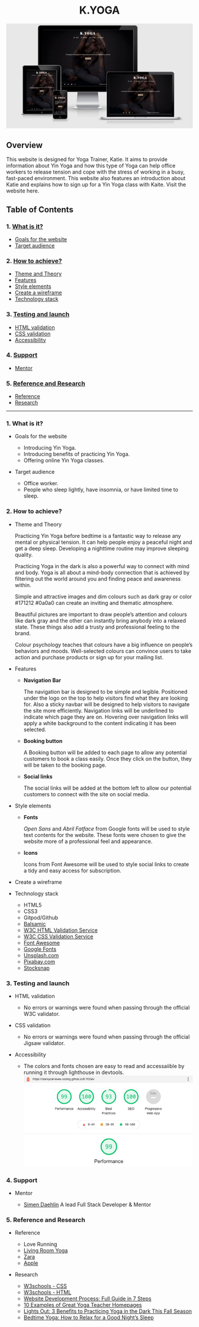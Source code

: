 <h1 align="center"><b>K.YOGA</b></h1>

![Portfolio image](assets/images/portfolio-image.png)

## **Overview**

This website is designed for Yoga Trainer, Katie. It aims to provide information about Yin Yoga and how this type of Yoga can help office workers to release tension and cope with the stress of working in a busy, fast-paced environment. This website also features an introduction about Katie and  explains how to sign up for a Yin Yoga class with Kaite.
Visit the website here.

## **Table of Contents**

### 1. [What is it?](#what-is-it)

* [Goals for the website](#goals-for-the-website)
* [Target audience](#target-audience)

### 2. [How to achieve?](#how-to-achieve)

* [Theme and Theory](#theme-and-theory)
* [Features](#features)
* [Style elements](#style-elements)
* [Create a wireframe](#create-a-wireframe)
* [Technology stack](#technology-stack)

### 3. [Testing and launch](#teasting-and-launch)
* [HTML validation](#html-validation)
* [CSS validation](#css-validation)
* [Accessibility](#accessibility)

### 4. [Support](#support)

* [Mentor](#mentor)

### 5. [Reference and Research](#reference-and-research)

* [Reference](#reference)
* [Research](#research)

---

### **1. What is it?**

* Goals for the website

  * Introducing Yin Yoga.
  * Introducing benefits of practicing Yin Yoga.
  * Offering online Yin Yoga classes.

* Target audience

  * Office worker.
  * People who sleep lightly, have insomnia, or have limited time to sleep.

### **2. How to achieve?**

* Theme and Theory
  
  Practicing Yin Yoga before bedtime is a fantastic way to release any mental or physical tension. It can help people enjoy a peaceful night and get a deep sleep. Developing a nighttime routine may improve sleeping quality.

  Practicing Yoga in the dark is also a powerful way to connect with mind and body. Yoga is all about a mind-body connection that is achieved by filtering out the world around you and finding peace and awareness within.

  Simple and attractive images and dim colours such as dark gray or color #171212 #0a0a0 can create an inviting and thematic atmosphere.
  
  Beautiful pictures are important to draw people’s attention and colours like dark gray and the other can instantly bring anybody into a relaxed state. These things also add a trusty and professional feeling to the brand.
  
  Colour psychology teaches that colours have a big influence on people’s behaviors and moods. Well-selected colours can convince users to take action and purchase products or sign up for your mailing list.

* Features

  * **Navigation Bar**

    The navigation bar is designed to be simple and legible. Positioned under the logo on the top to help visitors find what they are looking for. Also a sticky navbar will be designed to help visitors to navigate the site more efficiently. Navigation links will be underlined to indicate which page they are on. Hovering over navigation links will apply a white background to the content indicating it has been selected.

  * **Booking button**

    A Booking button will be added to each page to allow any potential customers to book a class easily. Once they click on the button, they will be taken to the booking page.

  * **Social links**

    The social links will be added at the bottom left to allow our potential customers to connect with the site on social media.

* Style elements
  * **Fonts**
  
    *Open Sans* and *Abril Fatface* from Google fonts will be used to style text contents for the website. These fonts were chosen to give the website more of a professional feel and appearance.

  * **Icons**

    Icons from Font Awesome will be used to style social links to create a tidy and easy access for subscription.

* Create a wireframe

* Technology stack

  * HTML5
  * CSS3
  * Gitpod/Github
  * [Balsamic](https://balsamiq.com/wireframes/)
  * [W3C HTML Validation Service](https://validator.w3.org/#validate_by_input)
  * [W3C CSS Validation Service](https://jigsaw.w3.org/css-validator/#validate_by_input)
  * [Font Awesome](https://fontawesome.com/)
  * [Google Fonts](https://fonts.google.com/)
  * [Unsplash.com](https://unsplash.com/)
  * [Pixabay.com](https://pixabay.com/)
  * [Stocksnap](Stocksnap.io)

### 3. **Testing and launch**
* HTML validation

  * No errors or warnings were found when passing through the official W3C validator.

* CSS validation

  * No errors or warnings were found when passing through the official Jigsaw validator.

* Accessibility

  * The colors and fonts chosen are easy to read and accessaiible by running it through lighthouse in devtools.
![Web Accessibility check](assets/images/Web-Accessibility.jpg)

### 4. **Support**

* Mentor

  * [Simen Daehlin](https://www.linkedin.com/in/simendaehlin/)
  A lead Full Stack Developer & Mentor

### 5. **Reference and Research**

* Reference

  * Love Running
  * [Living Room Yoga](https://www.livingroomyoga.ie/)
  * [Zara](zara.com)
  * [Apple](apple.com)

* Research

  * [W3schools - CSS](https://www.w3schools.com/css/default.asp)
  * [W3schools - HTML](https://www.w3schools.com/html/default.asp )
  * [Website Development Process: Full Guide in 7 Steps](https://xbsoftware.com/blog/website-development-process-full-guide/)  
  * [10 Examples of Great Yoga Teacher Homepages](https://www.susannerieker.com/10-examples-great-yoga-teacher-homepages/ )
  * [Lights Out: 3 Benefits to Practicing Yoga in the Dark This Fall Season](https://www.yogapedia.com/2/6927/yoga-practice/yoga-types/why-you-should-practice-yoga-in-the-dark)  
  * [Bedtime Yoga: How to Relax for a Good Night’s Sleep](https://www.healthline.com/health/healthy-sleep/bedtime-yoga
)
